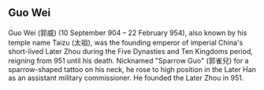 ## Guo Wei

Guo Wei (郭威) (10 September 904 – 22 February 954), also known by his temple name Taizu (太祖), was the founding emperor of imperial China's short-lived Later Zhou during the Five Dynasties and Ten Kingdoms period, reigning from 951 until his death.
Nicknamed "Sparrow Guo" (郭雀兒) for a sparrow-shaped tattoo on his neck, he rose to high position in the Later Han as an assistant military commissioner. He founded the Later Zhou in 951.

